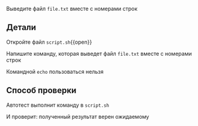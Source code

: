 Выведите файл `file.txt` вместе с номерами строк

## Детали

Откройте файл `script.sh`{{open}}

Напишите команду, которая выведет файл `file.txt` вместе с номерами строк

Командной `echo` пользоваться нельзя

## Способ проверки

Автотест выполнит команду в `script.sh`

И проверит: полученный результат верен ожидаемому